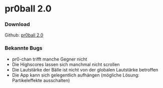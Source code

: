 # pr0ball 2.0

### Download
Github: 
[pr0ball 2.0](Assets/Build/pr0ball_remake_v1.apk)

### Bekannte Bugs
- pr0-chan trifft manche Gegner nicht
- Die Highscores lassen sich manchmal nicht scrollen
- Die Lautstärke der Bälle ist nicht von der globalen Lautstärke betroffen
- Die App kann sich gelegentlich aufhängen (mögliche Lösung: Partikeleffekte ausschalten)
